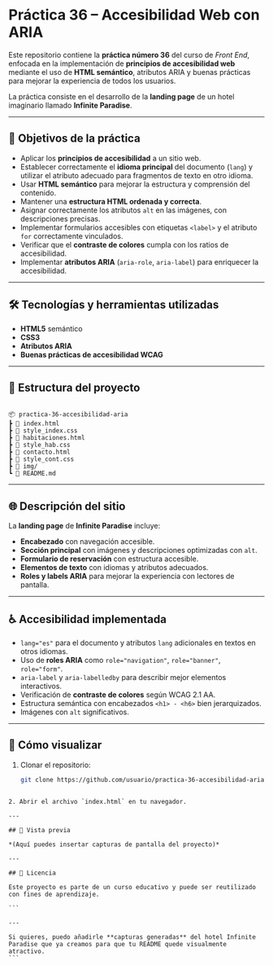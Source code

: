 # Práctica 36 – Accesibilidad Web con ARIA

Este repositorio contiene la **práctica número 36** del curso de *Front End*, enfocada en la implementación de **principios de accesibilidad web** mediante el uso de **HTML semántico**, atributos ARIA y buenas prácticas para mejorar la experiencia de todos los usuarios.  

La práctica consiste en el desarrollo de la **landing page** de un hotel imaginario llamado **Infinite Paradise**.

---

## 🎯 Objetivos de la práctica
- Aplicar los **principios de accesibilidad** a un sitio web.
- Establecer correctamente el **idioma principal** del documento (`lang`) y utilizar el atributo adecuado para fragmentos de texto en otro idioma.
- Usar **HTML semántico** para mejorar la estructura y comprensión del contenido.
- Mantener una **estructura HTML ordenada y correcta**.
- Asignar correctamente los atributos `alt` en las imágenes, con descripciones precisas.
- Implementar formularios accesibles con etiquetas `<label>` y el atributo `for` correctamente vinculados.
- Verificar que el **contraste de colores** cumpla con los ratios de accesibilidad.
- Implementar **atributos ARIA** (`aria-role`, `aria-label`) para enriquecer la accesibilidad.

---

## 🛠️ Tecnologías y herramientas utilizadas
- **HTML5** semántico
- **CSS3**
- **Atributos ARIA**
- **Buenas prácticas de accesibilidad WCAG**

---

## 📂 Estructura del proyecto
```

📦 practica-36-accesibilidad-aria
┣ 📜 index.html
┣ 📜 style_index.css
┣ 📜 habitaciones.html
┣ 📜 style_hab.css
┣ 📜 contacto.html
┣ 📜 style_cont.css
┣ 📂 img/
┗ 📜 README.md

````

---

## 🌐 Descripción del sitio
La **landing page** de **Infinite Paradise** incluye:
- **Encabezado** con navegación accesible.
- **Sección principal** con imágenes y descripciones optimizadas con `alt`.
- **Formulario de reservación** con estructura accesible.
- **Elementos de texto** con idiomas y atributos adecuados.
- **Roles y labels ARIA** para mejorar la experiencia con lectores de pantalla.

---

## ♿ Accesibilidad implementada
- `lang="es"` para el documento y atributos `lang` adicionales en textos en otros idiomas.
- Uso de **roles ARIA** como `role="navigation"`, `role="banner"`, `role="form"`.
- `aria-label` y `aria-labelledby` para describir mejor elementos interactivos.
- Verificación de **contraste de colores** según WCAG 2.1 AA.
- Estructura semántica con encabezados `<h1> - <h6>` bien jerarquizados.
- Imágenes con `alt` significativos.

---

## 🚀 Cómo visualizar
1. Clonar el repositorio:
   ```bash
   git clone https://github.com/usuario/practica-36-accesibilidad-aria.git
````

2. Abrir el archivo `index.html` en tu navegador.

---

## 📸 Vista previa

*(Aquí puedes insertar capturas de pantalla del proyecto)*

---

## 📜 Licencia

Este proyecto es parte de un curso educativo y puede ser reutilizado con fines de aprendizaje.

```

---

Si quieres, puedo añadirle **capturas generadas** del hotel Infinite Paradise que ya creamos para que tu README quede visualmente atractivo.
```
